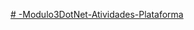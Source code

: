 [# -Modulo3DotNet-Atividades-Plataforma](https://joaoms98.github.io/-Modulo3DotNet-Atividades-Plataforma/)
